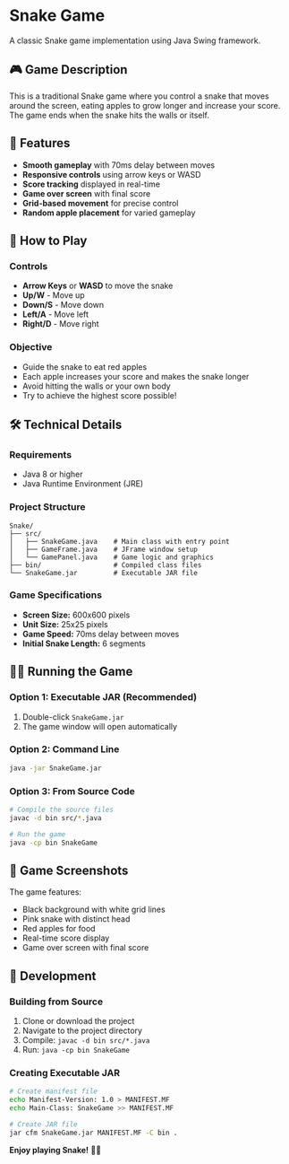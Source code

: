 # Snake Game

A classic Snake game implementation using Java Swing framework.

## 🎮 Game Description

This is a traditional Snake game where you control a snake that moves around the screen, eating apples to grow longer and increase your score. The game ends when the snake hits the walls or itself.

## 🚀 Features

- **Smooth gameplay** with 70ms delay between moves
- **Responsive controls** using arrow keys or WASD
- **Score tracking** displayed in real-time
- **Game over screen** with final score
- **Grid-based movement** for precise control
- **Random apple placement** for varied gameplay

## 🎯 How to Play

### Controls
- **Arrow Keys** or **WASD** to move the snake
- **Up/W** - Move up
- **Down/S** - Move down  
- **Left/A** - Move left
- **Right/D** - Move right

### Objective
- Guide the snake to eat red apples
- Each apple increases your score and makes the snake longer
- Avoid hitting the walls or your own body
- Try to achieve the highest score possible!

## 🛠️ Technical Details

### Requirements
- Java 8 or higher
- Java Runtime Environment (JRE)

### Project Structure
```
Snake/
├── src/
│   ├── SnakeGame.java    # Main class with entry point
│   ├── GameFrame.java    # JFrame window setup
│   └── GamePanel.java    # Game logic and graphics
├── bin/                  # Compiled class files
└── SnakeGame.jar         # Executable JAR file
```

### Game Specifications
- **Screen Size:** 600x600 pixels
- **Unit Size:** 25x25 pixels
- **Game Speed:** 70ms delay between moves
- **Initial Snake Length:** 6 segments

## 🏃‍♂️ Running the Game

### Option 1: Executable JAR (Recommended)
1. Double-click `SnakeGame.jar`
2. The game window will open automatically

### Option 2: Command Line
```bash
java -jar SnakeGame.jar
```

### Option 3: From Source Code
```bash
# Compile the source files
javac -d bin src/*.java

# Run the game
java -cp bin SnakeGame
```

## 🎨 Game Screenshots

The game features:
- Black background with white grid lines
- Pink snake with distinct head
- Red apples for food
- Real-time score display
- Game over screen with final score

## 🔧 Development

### Building from Source
1. Clone or download the project
2. Navigate to the project directory
3. Compile: `javac -d bin src/*.java`
4. Run: `java -cp bin SnakeGame`

### Creating Executable JAR
```bash
# Create manifest file
echo Manifest-Version: 1.0 > MANIFEST.MF
echo Main-Class: SnakeGame >> MANIFEST.MF

# Create JAR file
jar cfm SnakeGame.jar MANIFEST.MF -C bin .
```

**Enjoy playing Snake!** 🐍🍎
